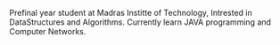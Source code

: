 Prefinal year student at Madras Institte of Technology, Intrested in DataStructures and Algorithms.
Currently learn JAVA programming and Computer Networks.
